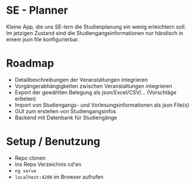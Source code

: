 # SE - Planner

Kleine App, die uns SE-lern die Studienplanung ein wenig erleichtern soll. Im jetzigen Zustand sind die Studiengangsinformationen nur händisch in einem json file konfigurierbar.

# Roadmap

- Detailbeschreibungen der Veranstaltungen integrieren
- Vorgängerabhängigkeiten zwischen Veranstaltungen integrieren
- Export der gewählten Belegung als json/Excel/CSV/... (Vorschläge erbeten)
- Import von Studiengangs- und Vorlesungsinformationen als json File(s)
- GUI zum erstellen von Studiengangsinfos
- Backend mit Datenbank für Studiengänge

# Setup / Benutzung

- Repo clonen
- Ins Repo Verzeichnis cd'en
- `ng serve`
- `localhost:4200` im Browser aufrufen
